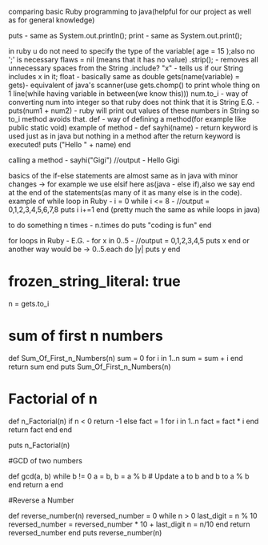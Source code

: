 comparing basic Ruby programming to java(helpful for our project as well as for general knowledge)

puts - same as System.out.println();   print - same as System.out.print();

in ruby u do not need to specify the type of the variable( age = 15 );also no ';' is necessary
flaws = nil (means that it has no value)
.strip(); - removes all unnecessary spaces from the String
.include? "x" - tells us if our String includes x in it;
float - basically same as double
gets(name(variable) = gets)- equivalent of java's scanner(use gets.chomp() to print whole thing on 1 line(while having variable in between(we know this)))
num.to_i - way of converting num into integer so that ruby does  not think that it is String
E.G. - puts(num1 + num2) - ruby will print out values of these numbers in String so to_i method avoids that.
def - way of defining a method(for example like public static void)
example of method -  def sayhi(name)   - return keyword is used just as in java but nothing in a method after the return keyword is executed!
puts ("Hello " + name)
end


calling a method - sayhi("Gigi")  //output - Hello Gigi

basics of the if-else statements are almost same as in java with minor changes ->
for example we use elsif here as(java - else if),also we say end at the end of the statements(as many of it as many else is in the code).
example of while loop in Ruby -  i = 0
while i <= 8   - //output = 0,1,2,3,4,5,6,7,8
puts i
i+=1
end   (pretty much the same as while loops in java)

to do something n times - n.times do
puts "coding is fun"
end

for loops in Ruby - E.G. - for x in 0..5  - //output = 0,1,2,3,4,5
puts x
end
or another way would be ->
0..5.each do |y|
puts y
end

# frozen_string_literal: true
n = gets.to_i

#  sum of first n numbers
def Sum_Of_First_n_Numbers(n)
sum = 0
for i in 1..n
sum = sum + i
end
return sum
end
puts Sum_Of_First_n_Numbers(n)

# Factorial of n
def n_Factorial(n)
if n < 0
return -1
else
fact = 1
for i in 1..n
fact = fact * i
end
return fact
end
end

puts n_Factorial(n)

#GCD of two numbers

def gcd(a, b)
while b != 0
a = b,  b = a % b  # Update a to b and b to a % b
end
return a
end


#Reverse a Number

def reverse_number(n)
reversed_number = 0
while n > 0
last_digit = n % 10
reversed_number = reversed_number * 10 + last_digit
n = n/10
end
return reversed_number
end
puts reverse_number(n)